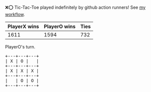 :x::o: Tic-Tac-Toe played indefinitely by github action runners! See [my workflow](.github/workflows/play.yaml).

|PlayerX wins|PlayerO wins|Ties|
|-|-|-|
|1611|1594|732|

PlayerO's turn.

<pre>
+---+---+---+
| X | O |   |
+---+---+---+
| X | X | X |
+---+---+---+
|   | O | O |
+---+---+---+
</pre>